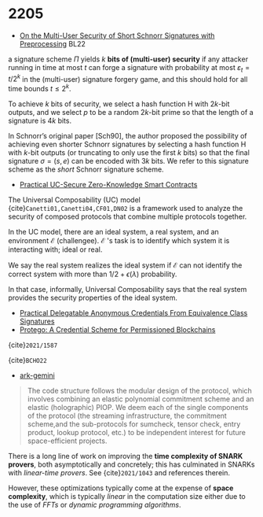 # 2205
- [On the Multi-User Security of Short Schnorr Signatures with Preprocessing](https://link.springer.com/chapter/10.1007/978-3-031-07085-3_21) BL22

a signature scheme $\Pi$ yields $k$ **bits of (multi-user) security** if any attacker running in time at most $t$ can forge a signature with probability at most $\varepsilon_{t}=t / 2^{k}$ in the (multi-user) signature forgery game, and this should hold for all time bounds $t \leq 2^{k}$. 

To achieve $k$ bits of security, we select a hash function $\mathrm{H}$ with $2 k$-bit outputs, and we select $p$ to be a random $2 k$-bit prime so that the length of a signature is $4 k$ bits.

In Schnorr’s original paper [Sch90], the author proposed the possibility of
achieving even shorter Schnorr signatures by selecting a hash function $\mathrm{H}$ with $k$-bit outputs (or truncating to only use the first $k$ bits) so that the final signature $\sigma=(s, e)$ can be encoded with $3 k$ bits. We refer to this signature scheme as the *short* Schnorr signature scheme. 




- [Practical UC-Secure Zero-Knowledge Smart Contracts](https://eprint.iacr.org/2022/670.pdf)

The Universal Composability (UC) model {cite}`Canetti01,Canetti04,CF01,DN02` is a framework used to analyze the security of composed protocols that combine multiple protocols together.  

In the UC model, there are an ideal system, a real system, and an environment $\mathcal{E}$ (challengee). $\mathcal{E}$ 's task is to identify which system it is interacting with; ideal or real. 

We say the real system realizes the ideal system if $\mathcal{E}$ can not identify the correct system with more than $1 / 2+\epsilon(\lambda)$ probability. 

In that case, informally, Universal Composability says that the real system provides the security properties of the ideal system. 

- [Practical Delegatable Anonymous Credentials From Equivalence Class Signatures](https://eprint.iacr.org/2022/680.pdf)
- [Protego: A Credential Scheme for Permissioned Blockchains](https://eprint.iacr.org/2022/661.pdf)

{cite}`2021/1587`

{cite}`BCHO22`

- [ark-gemini](https://github.com/arkworks-rs/gemini)


> The code structure follows the modular design of the protocol, which involves combining an elastic polynomial commitment scheme and an elastic (holographic) PIOP. 
We deem each of the single components of the protocol (the streaming infrastructure, the commitment scheme,and the sub-protocols for sumcheck, tensor check, entry product, lookup protocol, etc.) to be independent interest for future space-efficient projects.


There is a long line of work on improving the **time complexity of SNARK provers**, both asymptotically and concretely; this has culminated in SNARKs with *linear-time provers*. See {cite}`2021/1043` and references therein.

However, these optimizations typically come at the expense of **space complexity**, which is typically *linear* in the computation size either due to the use of *FFTs* or *dynamic programming algorithms*.

